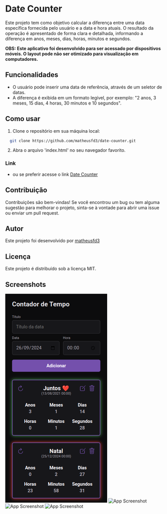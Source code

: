 # Date Counter
Este projeto tem como objetivo calcular a diferença entre uma data específica fornecida pelo usuário e a data e hora atuais. O resultado da operação é apresentado de forma clara e detalhada, informando a diferença em anos, meses, dias, horas, minutos e segundos.

**OBS: Este aplicativo foi desenvolvido para ser acessado por dispositivos móveis. O layout pode não ser otimizado para visualização em computadores.**

## Funcionalidades
- O usuário pode inserir uma data de referência, através de um seletor de datas.
- A diferença é exibida em um formato legível, por exemplo: "2 anos, 3 meses, 15 dias, 4 horas, 30 minutos e 10 segundos".

## Como usar
1. Clone o repositório em sua máquina local:
```bash
  git clone https://github.com/matheusfd3/date-counter.git
```
2. Abra o arquivo 'index.html' no seu navegador favorito.

### Link
- ou se preferir acesse o link [Date Counter](https://matheusfd3.github.io/date-counter/) 

## Contribuição
Contribuições são bem-vindas! Se você encontrou um bug ou tem alguma sugestão para melhorar o projeto, sinta-se à vontade para abrir uma issue ou enviar um pull request.

## Autor
Este projeto foi desenvolvido por [matheusfd3](https://github.com/matheusfd3)

## Licença
Este projeto é distribuído sob a licença MIT.

## Screenshots
![App Screenshot](https://github.com/matheusfd3/date-counter/blob/main/.github/image01.png)
![App Screenshot](https://github.com/matheusfd3/date-counter/blob/main/.github/image02.png)
![App Screenshot](https://github.com/matheusfd3/date-counter/blob/main/.github/image03.png)
![App Screenshot](https://github.com/matheusfd3/date-counter/blob/main/.github/image04.png)
